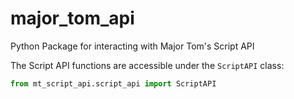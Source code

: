 # major_tom_api
Python Package for interacting with Major Tom's Script API

The Script API functions are accessible under the `ScriptAPI` class:

```python
from mt_script_api.script_api import ScriptAPI
```
